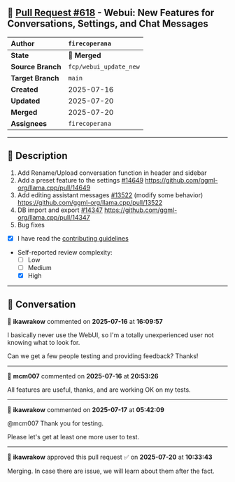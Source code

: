 ## 🔀 [Pull Request #618](https://github.com/ikawrakow/ik_llama.cpp/pull/618) - Webui: New Features for Conversations, Settings, and Chat Messages

| **Author** | `firecoperana` |
| :--- | :--- |
| **State** | 🔀 **Merged** |
| **Source Branch** | `fcp/webui_update_new` |
| **Target Branch** | `main` |
| **Created** | 2025-07-16 |
| **Updated** | 2025-07-20 |
| **Merged** | 2025-07-20 |
| **Assignees** | `firecoperana` |

---

## 📄 Description

1. Add Rename/Upload conversation function in header and sidebar
2. Add a preset feature to the settings [#14649](https://github.com/ikawrakow/ik_llama.cpp/issues/14649) https://github.com/ggml-org/llama.cpp/pull/14649
3. Add editing assistant messages [#13522](https://github.com/ikawrakow/ik_llama.cpp/issues/13522) (modify some behavior) https://github.com/ggml-org/llama.cpp/pull/13522
4. DB import and export [#14347](https://github.com/ikawrakow/ik_llama.cpp/issues/14347) https://github.com/ggml-org/llama.cpp/pull/14347
5. Bug fixes

- [x] I have read the [contributing guidelines](https://github.com/ggerganov/llama.cpp/blob/master/CONTRIBUTING.md)
- Self-reported review complexity:
  - [ ] Low
  - [ ] Medium
  - [x] High

---

## 💬 Conversation

👤 **ikawrakow** commented on **2025-07-16** at **16:09:57**

I basically never use the WebUI, so I'm a totally unexperienced user not knowing what to look for.

Can we get a few people testing and providing feedback? Thanks!

---

👤 **mcm007** commented on **2025-07-16** at **20:53:26**

All features are useful, thanks, and are working OK on my tests.

---

👤 **ikawrakow** commented on **2025-07-17** at **05:42:09**

@mcm007  Thank you for testing.

Please let's get at least one more user to test.

---

👤 **ikawrakow** approved this pull request ✅ on **2025-07-20** at **10:33:43**

Merging. In case there are issue, we will learn about them after the fact.